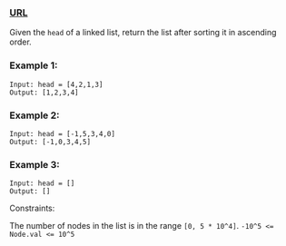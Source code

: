 ### [URL](https://leetcode.com/problems/sort-list/description/)

Given the `head` of a linked list, return the list after sorting it in ascending order.

### Example 1:

    Input: head = [4,2,1,3]
    Output: [1,2,3,4]

### Example 2:

    Input: head = [-1,5,3,4,0]
    Output: [-1,0,3,4,5]

### Example 3:

    Input: head = []
    Output: []

Constraints:

The number of nodes in the list is in the range `[0, 5 * 10^4]`.
`-10^5 <= Node.val <= 10^5`
